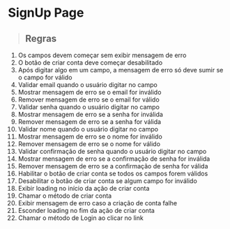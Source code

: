 # SignUp Page

> ## Regras
01. Os campos devem começar sem exibir mensagem de erro
02. O botão de criar conta deve começar desabilitado
03. Após digitar algo em um campo, a mensagem de erro só deve sumir se o campo for válido
04. Validar email quando o usuário digitar no campo
05. Mostrar mensagem de erro se o email for inválido
06. Remover mensagem de erro se o email for válido
07. Validar senha quando o usuário digitar no campo
08. Mostrar mensagem de erro se a senha for inválida
09. Remover mensagem de erro se a senha for válida
10. Validar nome quando o usuário digitar no campo
11. Mostrar mensagem de erro se o nome for inválido
12. Remover mensagem de erro se o nome for válido
13. Validar confirmação de senha quando o usuário digitar no campo
14. Mostrar mensagem de erro se a confirmação de senha for inválida
15. Remover mensagem de erro se a confirmação de senha for válida
16. Habilitar o botão de criar conta se todos os campos forem válidos
17. Desabilitar o botão de criar conta se algum campo for inválido
18. Exibir loading no início da ação de criar conta
19. Chamar o método de criar conta
20. Exibir mensagem de erro caso a criação de conta falhe
21. Esconder loading no fim da ação de criar conta
22. Chamar o método de Login ao clicar no link